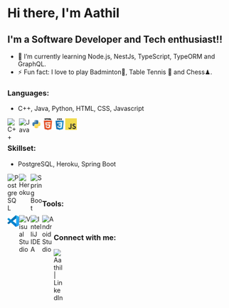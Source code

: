 # Hi there, I'm Aathil
## I'm a Software Developer and Tech enthusiast!!

- 🌱 I’m currently learning Node.js, NestJs, TypeScript, TypeORM and GraphQL.
- ⚡ Fun fact: I love to play Badminton🏸, Table Tennis 🏓 and Chess♟.


### Languages: 
  - C++, Java, Python, HTML, CSS, Javascript
<img align="left" alt="C++" width="26px" src="https://github.com/Chief-Aathil/Chief-Aathil/blob/main/res/icons/c%2B%2Blogo.png"/>
<img align="left" alt="Java" width="26px" src="https://cdn.iconscout.com/icon/free/png-512/java-23-225999.png"/>
<img align="left" alt="Python" width="26px" src="https://raw.githubusercontent.com/github/explore/80688e429a7d4ef2fca1e82350fe8e3517d3494d/topics/python/python.png"/>
<img align="left" alt="HTML" width="26px" src="https://raw.githubusercontent.com/github/explore/80688e429a7d4ef2fca1e82350fe8e3517d3494d/topics/html/html.png"/>
<img align="left" alt="CSS" width="26px" src="https://raw.githubusercontent.com/github/explore/80688e429a7d4ef2fca1e82350fe8e3517d3494d/topics/css/css.png"/>
<img align="left" alt="Javascript" width="26px" src="https://raw.githubusercontent.com/github/explore/80688e429a7d4ef2fca1e82350fe8e3517d3494d/topics/javascript/javascript.png"/>


<br/>
<br/>

### Skillset:
- PostgreSQL, Heroku, Spring Boot
<img align="left" alt="PostgreSQL " width="26px" src="https://upload.wikimedia.org/wikipedia/commons/2/29/Postgresql_elephant.svg" />
<img align="left" alt="Heroku" width="26px" src="https://logowiki.net/uploads/logo/h/heroku.svg" />
<img align="left" alt="Spring Boot" width="26px" src="https://spring.io/images/projects/spring-edf462fec682b9d48cf628eaf9e19521.svg" />

<br/>
<br/>

### Tools:  

<img align="left" alt="Visual Studio Code" width="26px" src="https://raw.githubusercontent.com/github/explore/80688e429a7d4ef2fca1e82350fe8e3517d3494d/topics/visual-studio-code/visual-studio-code.png" />
<img align="left" alt="Visual Studio " width="26px" src="https://upload.wikimedia.org/wikipedia/commons/thumb/5/59/Visual_Studio_Icon_2019.svg/768px-Visual_Studio_Icon_2019.svg.png" />
<img align="left" alt="IntelliJ IDEA " width="26px" src="https://github.com/Chief-Aathil/Chief-Aathil/blob/main/res/icons/icons8-intellij-idea.svg" />
<img align="left" alt="Android Studio " width="26px" src="https://2.bp.blogspot.com/-tzm1twY_ENM/XlCRuI0ZkRI/AAAAAAAAOso/BmNOUANXWxwc5vwslNw3WpjrDlgs9PuwQCLcBGAsYHQ/s1600/pasted%2Bimage%2B0.png" />
<br/>

### Connect with me:
[<img align="left" alt="Aathil | LinkedIn" width="22px" src="https://image.flaticon.com/icons/png/512/174/174857.png" />][linkedin]
<br/>


[linkedin]:https://www.linkedin.com/in/aathil-aliyar
[Monkeytype]:https://monkeytype.com

